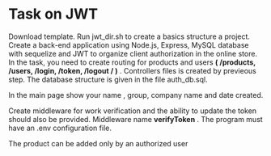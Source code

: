 # Task on JWT
Download template. Run jwt_dir.sh  to create a basics structure a project. 
Create a back-end application using Node.js, Express, MySQL database with sequelize and JWT to organize client authorization in the online store. In the task, you need to create routing for products and users **( /products, /users, /login, /token, /logout / )** . Controllers files is created by previeous step.
The database structure is given in the file auth_db.sql.

In the main page show your name , group, company name and date created. 

Create middleware for work verification and the ability to update the token should also be provided. Middleware name **verifyToken** . The program must have an .env configuration file.

The product can be added only by an authorized user



